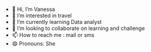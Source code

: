 - 👋 Hi, I’m Vanessa
- 👀 I’m interested in travel
- 🌱 I’m currently learning Data analyst
- 💞️ I’m looking to collaborate on learning and challenge
- 📫 How to reach me : mail or sms
- 😄 Pronouns: She


<!---
Vaness-ba/Vaness-ba is a ✨ special ✨ repository because its `README.md` (this file) appears on your GitHub profile.
You can click the Preview link to take a look at your changes.
--->

